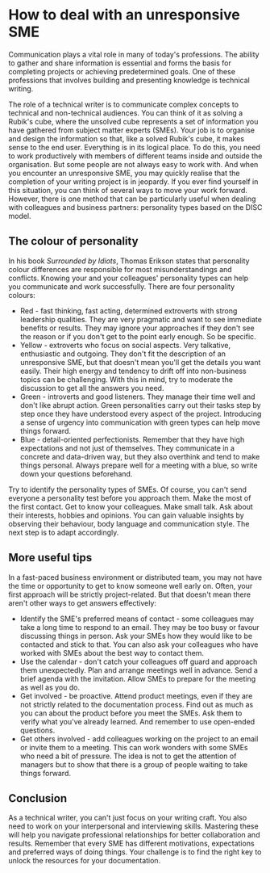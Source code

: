 # How to deal with an unresponsive SME

Communication plays a vital role in many of today's professions. The ability to gather and share information is essential and forms the basis for completing projects or achieving predetermined goals. One of these professions that involves building and presenting knowledge is technical writing. 

The role of a technical writer is to communicate complex concepts to technical and non-technical audiences. You can think of it as solving a Rubik's cube, where the unsolved cube represents a set of information you have gathered from subject matter experts (SMEs). Your job is to organise and design the information so that, like a solved Rubik's cube, it makes sense to the end user. Everything is in its logical place. To do this, you need to work productively with members of different teams inside and outside the organisation. But some people are not always easy to work with. And when you encounter an unresponsive SME, you may quickly realise that the completion of your writing project is in jeopardy. If you ever find yourself in this situation, you can think of several ways to move your work forward. However, there is one method that can be particularly useful when dealing with colleagues and business partners: personality types based on the DISC model.

## The colour of personality

In his book *Surrounded by Idiots*, Thomas Erikson states that personality colour differences are responsible for most misunderstandings and conflicts. Knowing your and your colleagues' personality types can help you communicate and work successfully. There are four personality colours:

* Red - fast thinking, fast acting, determined extroverts with strong leadership qualities. They are very pragmatic and want to see immediate benefits or results. They may ignore your approaches if they don't see the reason or if you don't get to the point early enough. So be specific.
* Yellow - extroverts who focus on social aspects. Very talkative, enthusiastic and outgoing. They don't fit the description of an unresponsive SME, but that doesn't mean you'll get the details you want easily. Their high energy and tendency to drift off into non-business topics can be challenging. With this in mind, try to moderate the discussion to get all the answers you need.
* Green - introverts and good listeners. They manage their time well and don't like abrupt action. Green personalities carry out their tasks step by step once they have understood every aspect of the project. Introducing a sense of urgency into communication with green types can help move things forward.
* Blue - detail-oriented perfectionists. Remember that they have high expectations and not just of themselves. They communicate in a concrete and data-driven way, but they also overthink and tend to make things personal. Always prepare well for a meeting with a blue, so write down your questions beforehand.

Try to identify the personality types of SMEs. Of course, you can't send everyone a personality test before you approach them. Make the most of the first contact. Get to know your colleagues. Make small talk. Ask about their interests, hobbies and opinions. You can gain valuable insights by observing their behaviour, body language and communication style. The next step is to adapt accordingly.

## More useful tips

In a fast-paced business environment or distributed team, you may not have the time or opportunity to get to know someone well early on. Often, your first approach will be strictly project-related. But that doesn't mean there aren't other ways to get answers effectively:

* Identify the SME's preferred means of contact - some colleagues may take a long time to respond to an email. They may be too busy or favour discussing things in person. Ask your SMEs how they would like to be contacted and stick to that. You can also ask your colleagues who have worked with SMEs about the best way to contact them.
* Use the calendar - don't catch your colleagues off guard and approach them unexpectedly. Plan and arrange meetings well in advance. Send a brief agenda with the invitation. Allow SMEs to prepare for the meeting as well as you do.
* Get involved - be proactive. Attend product meetings, even if they are not strictly related to the documentation process. Find out as much as you can about the product before you meet the SMEs. Ask them to verify what you've already learned. And remember to use open-ended questions.
* Get others involved - add colleagues working on the project to an email or invite them to a meeting. This can work wonders with some SMEs who need a bit of pressure. The idea is not to get the attention of managers but to show that there is a group of people waiting to take things forward.

## Conclusion

As a technical writer, you can't just focus on your writing craft. You also need to work on your interpersonal and interviewing skills. Mastering these will help you navigate professional relationships for better collaboration and results. Remember that every SME has different motivations, expectations and preferred ways of doing things. Your challenge is to find the right key to unlock the resources for your documentation.